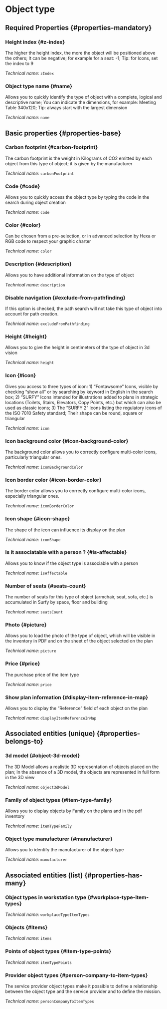 # Object type
<!--- THIS FILE IS GENERATED PLEASE DO NOT EDIT IT DIRECTLY --->



<OH code="itemType"/>




## Required Properties {#properties-mandatory}
    
### Height index {#z-index}

The higher the height index, the more the object will be positioned above the others; It can be negative; for example for a seat: -1; Tip: for Icons, set the index to 9

*Technical name:* ```zIndex```
<PH code="itemType:zIndex"/>

### Object type name {#name}

Allows you to quickly identify the type of object with a complete, logical and descriptive name; You can indicate the dimensions, for example: Meeting Table 340x120; Tip: always start with the largest dimension

*Technical name:* ```name```
<PH code="itemType:name"/>

    


## Basic properties {#properties-base}
    
### Carbon footprint {#carbon-footprint}

The carbon footprint is the weight in Kilograms of CO2 emitted by each object from this type of object; it is given by the manufacturer

*Technical name:* ```carbonFootprint```
<PH code="itemType:carbonFootprint"/>

### Code {#code}

Allows you to quickly access the object type by typing the code in the search during object creation

*Technical name:* ```code```
<PH code="itemType:code"/>

### Color {#color}

Can be chosen from a pre-selection, or in advanced selection by Hexa or RGB code to respect your graphic charter

*Technical name:* ```color```
<PH code="itemType:color"/>

### Description {#description}

Allows you to have additional information on the type of object

*Technical name:* ```description```
<PH code="itemType:description"/>

### Disable navigation {#exclude-from-pathfinding}

If this option is checked, the path search will not take this type of object into account for path creation.

*Technical name:* ```excludeFromPathfinding```
<PH code="itemType:excludeFromPathfinding"/>

### Height {#height}

Allows you to give the height in centimeters of the type of object in 3d vision

*Technical name:* ```height```
<PH code="itemType:height"/>

### Icon {#icon}

Gives you access to three types of icon: 1) “Fontawsome” Icons, visible by checking “show all” or by searching by keyword in English in the search box; 2) “SURFY” Icons intended for illustrations added to plans in strategic locations (Toilets, Stairs, Elevators, Copy Points, etc.) but which can also be used as classic icons; 3) The “SURFY 2” Icons listing the regulatory icons of the ISO 7010 Safety standard; Their shape can be round, square or triangular

*Technical name:* ```icon```
<PH code="itemType:icon"/>

### Icon background color {#icon-background-color}

The background color allows you to correctly configure multi-color icons, particularly triangular ones.

*Technical name:* ```iconBackgroundColor```
<PH code="itemType:iconBackgroundColor"/>

### Icon border color {#icon-border-color}

The border color allows you to correctly configure multi-color icons, especially triangular ones.

*Technical name:* ```iconBorderColor```
<PH code="itemType:iconBorderColor"/>

### Icon shape {#icon-shape}

The shape of the icon can influence its display on the plan

*Technical name:* ```iconShape```
<PH code="itemType:iconShape"/>

### Is it associatable with a person ? {#is-affectable}

Allows you to know if the object type is associable with a person

*Technical name:* ```isAffectable```
<PH code="itemType:isAffectable"/>

### Number of seats {#seats-count}

The number of seats for this type of object (armchair, seat, sofa, etc.) is accumulated in Surfy by space, floor and building

*Technical name:* ```seatsCount```
<PH code="itemType:seatsCount"/>

### Photo {#picture}

Allows you to load the photo of the type of object, which will be visible in the inventory in PDF and on the sheet of the object selected on the plan

*Technical name:* ```picture```
<PH code="itemType:picture"/>

### Price {#price}

The purchase price of the item type

*Technical name:* ```price```
<PH code="itemType:price"/>

### Show plan information {#display-item-reference-in-map}

Allows you to display the “Reference” field of each object on the plan

*Technical name:* ```displayItemReferenceInMap```
<PH code="itemType:displayItemReferenceInMap"/>

    

## Associated entities (unique) {#properties-belongs-to}

### 3d model {#object-3d-model}

The 3D Model allows a realistic 3D representation of objects placed on the plan; In the absence of a 3D model, the objects are represented in full form in the 3D view

*Technical name:* ```object3dModel```
<PH code="itemType:object3dModel"/>

### Family of object types {#item-type-family}

Allows you to display objects by Family on the plans and in the pdf inventory

*Technical name:* ```itemTypeFamily```
<PH code="itemType:itemTypeFamily"/>

### Object type manufacturer {#manufacturer}

Allows you to identify the manufacturer of the object type

*Technical name:* ```manufacturer```
<PH code="itemType:manufacturer"/>


## Associated entities (list) {#properties-has-many}

### Object types in workstation type {#workplace-type-item-types}



*Technical name:* ```workplaceTypeItemTypes```
<PH code="itemType:workplaceTypeItemTypes"/>

### Objects {#items}



*Technical name:* ```items```
<PH code="itemType:items"/>

### Points of object types {#item-type-points}



*Technical name:* ```itemTypePoints```
<PH code="itemType:itemTypePoints"/>

### Provider object types {#person-company-to-item-types}

The service provider object types make it possible to define a relationship between the object type and the service provider and to define the mission.

*Technical name:* ```personCompanyToItemTypes```
<PH code="itemType:personCompanyToItemTypes"/>




